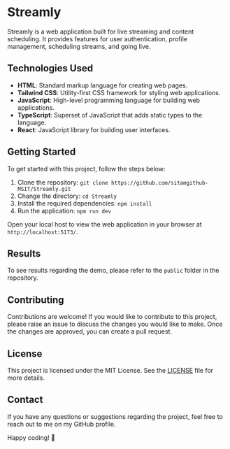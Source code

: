 # Streamly

Streamly is a web application built for live streaming and content scheduling. It provides features for user authentication, profile management, scheduling streams, and going live.

## Technologies Used

- **HTML**: Standard markup language for creating web pages.
- **Tailwind CSS**: Utility-first CSS framework for styling web applications.
- **JavaScript**: High-level programming language for building web applications.
- **TypeScript**: Superset of JavaScript that adds static types to the language.
- **React**: JavaScript library for building user interfaces.

## Getting Started

To get started with this project, follow the steps below:

1. Clone the repository: `git clone https://github.com/sitamgithub-MSIT/Streamly.git`
2. Change the directory: `cd Streamly`
3. Install the required dependencies: `npm install`
4. Run the application: `npm run dev`

Open your local host to view the web application in your browser at `http://localhost:5173/`.

## Results

To see results regarding the demo, please refer to the `public` folder in the repository.

## Contributing

Contributions are welcome! If you would like to contribute to this project, please raise an issue to discuss the changes you would like to make. Once the changes are approved, you can create a pull request.

## License

This project is licensed under the MIT License. See the [LICENSE](LICENSE) file for more details.

## Contact

If you have any questions or suggestions regarding the project, feel free to reach out to me on my GitHub profile.

Happy coding! 🚀
